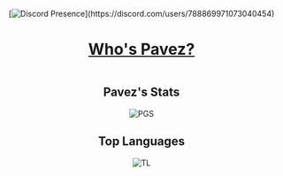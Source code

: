 <style>
  details > summary {
    list-style: none;
  }
  details > summary::-webkit-details-marker {
    display: none;
  }
</style>
<div align="center">

  [![Discord Presence](https://lanyard.cnrad.dev/api/788869971073040454?bg=090808&idleMessage=It%27s%20up%20to%20me%20now...)](https://discord.com/users/788869971073040454)

  <details>
    <summary>
      <h1><u>Who's Pavez?</u></h1>
    </summary>
    <p>
      Pavez is an independent developer, multi-instrumentalist, composer, and pseudo-electromechanic.<br>
      She has an immeasurable passion for music, creativity and <em>"not following the norm"</em>.<br>
      In physical aspects, she has an inactive and goofy personality, heterochromic eyes, and dark circles under her eyes that make her appear tired and disinterested most of the time, usually wears basic shirts with jeans, both black, contrasting with her pale skin.  <br>
      She loves the musical style of the 80-90s, but <bold>her favorite band released her first album in 2002</bold>.<br><br>
      She started developing at an early age making mods and data packs (not public) for minecraft, and in the blink of an eye she is already planning <bold>her own programming language<bold>, as a developer, her knowledge and skills go hand in hand with her experience, she knows how to use JavaScript/TypeScript, Rust, basic Python, and is learning C++
    </p>
  </details>

  ## Pavez's Stats
  ![PGS](https://github-readme-stats.vercel.app/api?username=Pavez7274&theme=github_dark&show_icons=true)

  ## Top Languages
  ![TL](https://github-readme-stats.vercel.app/api/top-langs/?username=Pavez7274&layout=compact)

</div>